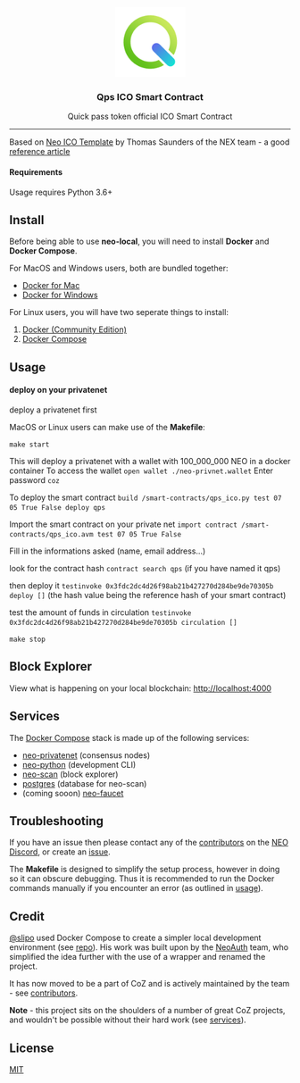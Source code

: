 <p align="center">
  <img
    src="./img/logo_qps.png"
    width="125px;">

</p>
<h3 align="center">Qps ICO Smart Contract</h3>
<p align="center">Quick pass token official ICO Smart Contract</p>
<hr/>

Based on [Neo ICO Template](https://github.com/neonexchange/neo-ico-template) by Thomas Saunders of the NEX team - a good [reference article](https://medium.com/proof-of-working/how-to-build-an-ico-on-neo-with-the-nex-ico-smart-contract-template-1beac1ff0afd)

#### Requirements

Usage requires Python 3.6+

## Install

Before being able to use **neo-local**, you will need to install **Docker** and **Docker Compose**.

For MacOS and Windows users, both are bundled together:

- [Docker for Mac](https://docs.docker.com/docker-for-mac/install/)
- [Docker for Windows](https://docs.docker.com/docker-for-windows/install/)

For Linux users, you will have two seperate things to install:

1. [Docker (Community Edition)](https://store.docker.com/search?offering=community&operating_system=linux&q=&type=edition)
1. [Docker Compose](https://docs.docker.com/compose/install/#install-compose)

## Usage
#### deploy on your privatenet

deploy a privatenet first

MacOS or Linux users can make use of the **Makefile**:

```
make start
```

This will deploy a privatenet with a wallet with 100_000_000 NEO in a docker container
To access the wallet
`open wallet ./neo-privnet.wallet`
Enter password `coz`

To deploy the smart contract
`build /smart-contracts/qps_ico.py test 07 05 True False deploy qps`

Import the smart contract on your private net
`import contract /smart-contracts/qps_ico.avm test 07 05 True False`

Fill in the informations asked (name, email address...)

look for the contract hash
`contract search qps` (if you have named it qps)

then deploy it
`testinvoke 0x3fdc2dc4d26f98ab21b427270d284be9de70305b deploy []` (the hash value being the reference hash of your smart contract)

test the amount of funds in circulation
`testinvoke 0x3fdc2dc4d26f98ab21b427270d284be9de70305b circulation []`

```
make stop
```

## Block Explorer

View what is happening on your local blockchain: [http://localhost:4000](http://localhost:4000)

## Services

The [Docker Compose](https://docs.docker.com/compose/) stack is made up of the following
services:

- [neo-privatenet](https://hub.docker.com/r/cityofzion/neo-privatenet/) (consensus nodes)
- [neo-python](https://github.com/CityOfZion/neo-python) (development CLI)
- [neo-scan](https://github.com/CityOfZion/neo-scan) (block explorer)
- [postgres](https://hub.docker.com/_/postgres/) (database for neo-scan)
- (coming sooon) [neo-faucet](https://github.com/CityOfZion/neo-faucet)

## Troubleshooting

If you have an issue then please contact any of the
[contributors](https://github.com/CityOfZion/neo-local/graphs/contributors) on the
[NEO Discord](https://discord.cityofzion.io), or create an [issue](https://github.com/CityOfZion/neo-local/issues/new).

The **Makefile** is designed to simplify the setup process, however in doing so it can
obscure debugging. Thus it is recommended to run the Docker commands manually if you encounter
an error (as outlined in [usage](#usage)).

## Credit

[@slipo](https://github.com/slipo) used Docker Compose to create a simpler
local development environment (see [repo](https://github.com/slipo/neo-scan-docker)). His work was built
upon by the [NeoAuth](https://github.com/neoauth) team, who simplified the idea
further with the use of a wrapper and renamed the project.

It has now moved to be a part of CoZ and is actively maintained by the team - see
[contributors](https://github.com/CityOfZion/neo-local/graphs/contributors).

**Note** - this project sits on the shoulders of a number of great CoZ projects, and wouldn't be
possible without their hard work (see [services](#services)).

## License

[MIT](https://github.com/CityOfZion/neo-local/blob/master/LICENSE)
